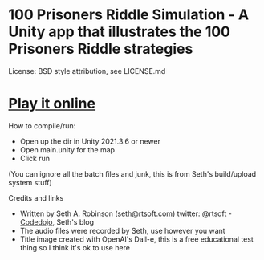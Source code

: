 # 100 Prisoners Riddle Simulation - A Unity app that illustrates the 100 Prisoners Riddle strategies

License:  BSD style attribution, see LICENSE.md

# [Play it online](https://www.toolfish.com/100prisoners)

How to compile/run:

* Open up the dir in Unity 2021.3.6 or newer
* Open main.unity for the map
* Click run

(You can ignore all the batch files and junk, this is from Seth's build/upload system stuff)

Credits and links

- Written by Seth A. Robinson (seth@rtsoft.com) twitter: @rtsoft - [Codedojo](https://www.codedojo.com), Seth's blog
- The audio files were recorded by Seth, use however you want
- Title image created with OpenAI's Dall-e, this is a free educational test thing so I think it's ok to use here